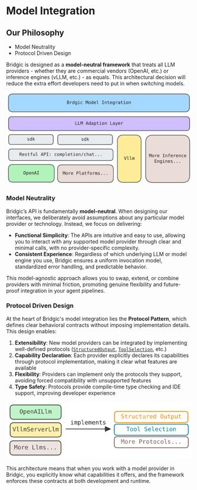 # Model Integration

## Our Philosophy

- Model Neutrality
- Protocol Driven Design

Bridgic is designed as a **model-neutral framework** that treats all LLM providers - whether they are commercial vendors (OpenAI, etc.) or inference engines (vLLM, etc.) - as equals. This architectural decision will reduce the extra effort developers need to put in when switching models.

![LLM Integration](../../imgs/LLM-Integrations.svg)

### Model Neutrality

Bridgic’s API is fundamentally **model-neutral**. When designing our interfaces, we deliberately avoid assumptions about any particular model provider or technology. Instead, we focus on delivering:

- **Functional Simplicity**: The APIs are intuitive and easy to use, allowing you to interact with any supported model provider through clear and minimal calls, with no provider-specific complexity.
- **Consistent Experience**: Regardless of which underlying LLM or model engine you use, Bridgic ensures a uniform invocation model, standardized error handling, and predictable behavior.

This model-agnostic approach allows you to swap, extend, or combine providers with minimal friction, promoting genuine flexibility and future-proof integration in your agent pipelines.

### Protocol Driven Design

At the heart of Bridgic's model integration lies the **Protocol Pattern**, which defines clear behavioral contracts without imposing implementation details. This design enables:

1. **Extensibility**: New model providers can be integrated by implementing well-defined protocols ([`StructuredOutput`](../../../../reference/bridgic-core/bridgic/core/model/protocols/#bridgic.core.model.protocols.StructuredOutput), [`ToolSelection`](../../../../reference/bridgic-core/bridgic/core/model/protocols/#bridgic.core.model.protocols.ToolSelection), etc.)
2. **Capability Declaration**: Each provider explicitly declares its capabilities through protocol implementation, making it clear what features are available
3. **Flexibility**: Providers can implement only the protocols they support, avoiding forced compatibility with unsupported features
4. **Type Safety**: Protocols provide compile-time type checking and IDE support, improving developer experience

<p align="center">
  <img src="../../imgs/LLM-Protocol.svg" alt="LLM Protocol">
</p>

This architecture means that when you work with a model provider in Bridgic, you explicitly know what capabilities it offers, and the framework enforces these contracts at both development and runtime.